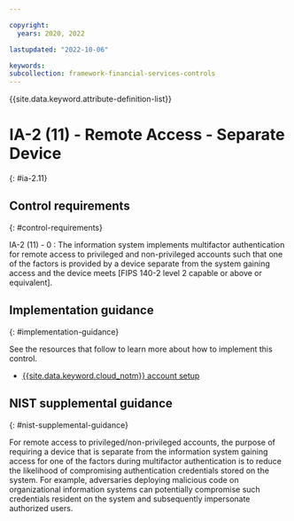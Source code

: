 ```yaml
---

copyright:
  years: 2020, 2022

lastupdated: "2022-10-06"

keywords: 
subcollection: framework-financial-services-controls
---
```


{{site.data.keyword.attribute-definition-list}}

               
# IA-2 (11) - Remote Access - Separate Device
{: #ia-2.11}

## Control requirements
{: #control-requirements}

IA-2 (11) - 0
    : The information system implements multifactor authentication for remote access to privileged and non-privileged accounts such that one of the factors is provided by a device separate from the system gaining access and the device meets [FIPS 140-2 level 2 capable or above or equivalent].

## Implementation guidance
{: #implementation-guidance}

See the resources that follow to learn more about how to implement this control.

- [{{site.data.keyword.cloud_notm}} account setup](/docs/framework-financial-services?topic=framework-financial-services-shared-account-setup)

## NIST supplemental guidance
{: #nist-supplemental-guidance}

For remote access to privileged/non-privileged accounts, the purpose of requiring a device that is separate from the information system gaining access for one of the factors during multifactor authentication is to reduce the likelihood of compromising authentication credentials stored on the system. For example, adversaries deploying malicious code on organizational information systems can potentially compromise such credentials resident on the system and subsequently impersonate authorized users.





